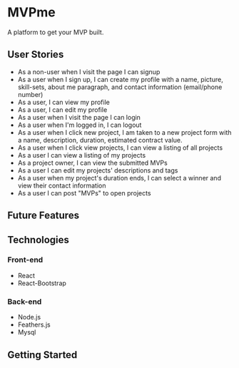 # MVPme
A platform to get your MVP built.

## User Stories ##
 - As a non-user when I visit the page I can signup
 - As a user when I sign up, I can create my profile with a name, picture, skill-sets, about me paragraph, and contact information (email/phone number)
 - As a user, I can view my profile
 - As a user, I can edit my profile
 - As a user when I visit the page I can login
 - As a user when I'm  logged in, I can logout
 - As a user when I click new project, I am taken to a new project form with a name, description, duration, estimated contract value.
 - As a user when I click view projects, I can view a listing of all projects
 - As a user I can view a listing of my projects
 - As a project owner, I can view the submitted MVPs
 - As a user I can edit my projects' descriptions and tags
 - As a user when my project's duration ends, I can select a winner and view their contact information
 - As a user I can post "MVPs" to open projects

## Future Features ##

## Technologies ##
### Front-end ###
 - React
 - React-Bootstrap

### Back-end ###
 - Node.js
 - Feathers.js
 - Mysql

## Getting Started ##
